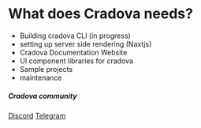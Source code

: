 # What does Cradova needs?

- Building cradova CLI (in progress)
- setting up server side rendering (Naxtjs)
- Cradova Documentation Website
- UI component libraries for cradova
- Sample projects
- maintenance

##### Cradova community

[Discord](https://discord.gg/b7fvMg38)
[Telegram](https://t.me/cradovaframework)

